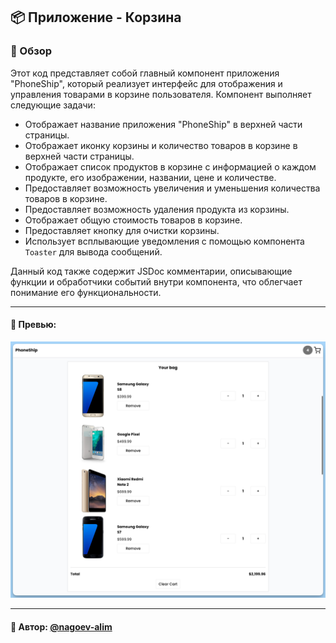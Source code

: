 ## 📦 Приложение - Корзина

### 🚀 Обзор
Этот код представляет собой главный компонент приложения "PhoneShip", который реализует интерфейс для отображения и управления товарами в корзине пользователя. Компонент выполняет следующие задачи:

- Отображает название приложения "PhoneShip" в верхней части страницы.
- Отображает иконку корзины и количество товаров в корзине в верхней части страницы.
- Отображает список продуктов в корзине с информацией о каждом продукте, его изображении, названии, цене и количестве.
- Предоставляет возможность увеличения и уменьшения количества товаров в корзине.
- Предоставляет возможность удаления продукта из корзины.
- Отображает общую стоимость товаров в корзине.
- Предоставляет кнопку для очистки корзины.
- Использует всплывающие уведомления с помощью компонента `Toaster` для вывода сообщений.

Данный код также содержит JSDoc комментарии, описывающие функции и обработчики событий внутри компонента, что облегчает понимание его функциональности.

---
#### 🌄 Превью:
![Превью](public/images/preview.jpg)


-----
#### 🙌 Автор: [@nagoev-alim](https://github.com/nagoev-alim)

